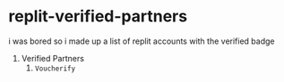 # replit-verified-partners
i was bored so i made up a list of replit accounts with the verified badge

1. Verified Partners
   1. `Voucherify`
